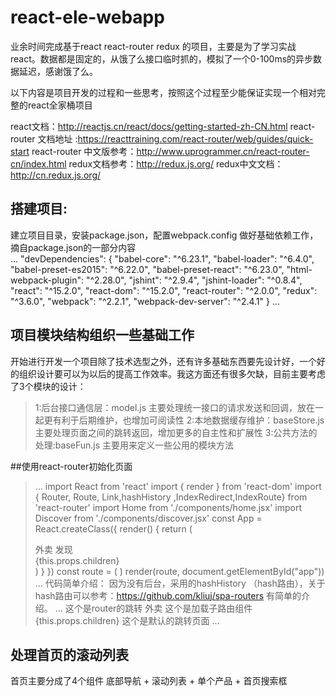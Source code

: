 # react-ele-webapp
业余时间完成基于react  react-router  redux 的项目，主要是为了学习实战react。数据都是固定的，从饿了么接口临时抓的，模拟了一个0-100ms的异步数据延迟，感谢饿了么。

以下内容是项目开发的过程和一些思考，按照这个过程至少能保证实现一个相对完整的react全家桶项目

react文档：http://reactjs.cn/react/docs/getting-started-zh-CN.html
react-router 文档地址 :https://reacttraining.com/react-router/web/guides/quick-start
react-router 中文版参考：http://www.uprogrammer.cn/react-router-cn/index.html
redux文档参考：http://redux.js.org/
redux中文文档：http://cn.redux.js.org/

## 搭建项目:
建立项目目录，安装package.json，配置webpack.config
做好基础依赖工作，摘自package.json的一部分内容	
...
    "devDependencies": {
        "babel-core": "^6.23.1",
        "babel-loader": "^6.4.0",
        "babel-preset-es2015": "^6.22.0",
        "babel-preset-react": "^6.23.0",
        "html-webpack-plugin": "^2.28.0",
        "jshint": "^2.9.4",
        "jshint-loader": "^0.8.4",
        "react": "^15.2.0",
        "react-dom": "^15.2.0",
        "react-router": "^2.0.0",
        "redux": "^3.6.0",
        "webpack": "^2.2.1",
        "webpack-dev-server": "^2.4.1"
    }
...

## 项目模块结构组织一些基础工作
开始进行开发一个项目除了技术选型之外，还有许多基础东西要先设计好，一个好的组织设计要可以为以后的提高工作效率。我这方面还有很多欠缺，目前主要考虑了3个模块的设计：
>1:后台接口通信层：model.js  主要处理统一接口的请求发送和回调，放在一起更有利于后期维护，也增加可阅读性
>2:本地数据缓存维护：baseStore.js  主要处理页面之间的跳转返回，增加更多的自主性和扩展性
>3:公共方法的处理:baseFun.js  主要用来定义一些公用的模块方法    

##使用react-router初始化页面
>    ...
        import React from 'react'
        import { render } from 'react-dom'
        import { Router, Route, Link,hashHistory ,IndexRedirect,IndexRoute} from 'react-router'
        import Home from './components/home.jsx'
        import Discover from './components/discover.jsx'
        const App = React.createClass({
          render() {
            return (
              <div>
                <footer>
                    <Link to="/home">外卖</Link> 
                    <Link to="/discover?qhfrom=home">发现</Link>
                </footer>
                {this.props.children}
              </div>
            )
          }
        })
        const route = (
             <Router history={hashHistory}>
                <Route path="/" component={App}>
                  <IndexRoute component={Home} />
                  <Route path="home" component={Home} />
                  <Route path="discover" component={Discover} />
                </Route>
              </Router>
        )
        render(route, document.getElementById("app"))
    ...
代码简单介绍：
因为没有后台，采用的hashHistory （hash路由），关于hash路由可以参考：https://github.com/kliuj/spa-routers 有简单的介绍。
...
    这个是router的跳转  <Link to="/home">外卖</Link> 
    这个是加载子路由组件 {this.props.children}
    这个是默认的跳转页面 <IndexRoute component={Home} />
...   

## 处理首页的滚动列表
首页主要分成了4个组件
底部导航 + 滚动列表 + 单个产品 + 首页搜索框